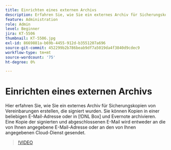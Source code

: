 ```yaml
---
title: Einrichten eines externen Archivs
description: Erfahren Sie, wie Sie ein externes Archiv für Sicherungskopien von Vereinbarungen erstellen, die signiert wurden.
feature: Administration
role: Admin
level: Beginner
jira: KT-5506
thumbnail: KT-5506.jpg
exl-id: 8669881a-b69b-4455-912d-b3551207a696
source-git-commit: 452299b2b786beab9df7a5019da4f3840d9cdec9
workflow-type: tm+mt
source-wordcount: '75'
ht-degree: 0%

---
```


# Einrichten eines externen Archivs

Hier erfahren Sie, wie Sie ein externes Archiv für Sicherungskopien von Vereinbarungen erstellen, die signiert wurden. Sie können Kopien in einer beliebigen E-Mail-Adresse oder in [!DNL Box] und Evernote archivieren. Eine Kopie der signierten und abgeschlossenen E-Mail wird entweder an die von Ihnen angegebene E-Mail-Adresse oder an den von Ihnen angegebenen Cloud-Dienst gesendet.

>[!VIDEO](https://video.tv.adobe.com/v/3409072?quality=12&learn=on&hidetitle=true)